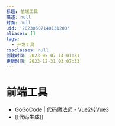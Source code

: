 ```yaml
---
标题: 前端工具
描述: null
封面: null
uid: '20230507140131203'
aliases: []
tags:
  - 开发工具
cssclasses: null
创建时间: 2023-05-07 14:01:31
更新时间: 2023-12-31 03:07:33
---
```


# 前端工具

- [GoGoCode | 代码魔法师 - Vue2转Vue3](https://gogocode.io/zh)
- [[代码生成]]
